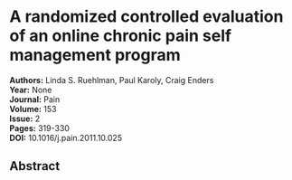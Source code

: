 # A randomized controlled evaluation of an online chronic pain self management program

**Authors:** Linda S. Ruehlman, Paul Karoly, Craig Enders  
**Year:** None  
**Journal:** Pain  
**Volume:** 153  
**Issue:** 2  
**Pages:** 319-330  
**DOI:** 10.1016/j.pain.2011.10.025  

## Abstract


